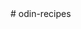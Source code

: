 <!--This is my first attempt at making somewhat of a website.
It is not going to look great, but if you'll give me a couple months, I'll bet I can make it much better--># odin-recipes
